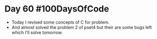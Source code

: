 # Day 60 #100DaysOfCode

- Today I revised some concepts of C for problem.
- And almost solved the problem 2 of pset4 but their are some bugs left which I'll solve tomorrow.